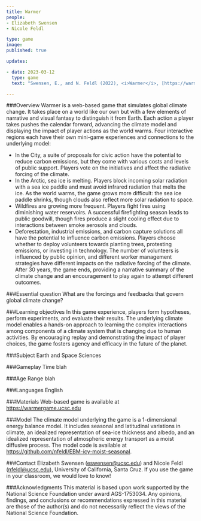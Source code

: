 ```yaml
---
title: Warmer 
people:
- Elizabeth Swensen
- Nicole Feldl

type: game 
image:  
published: true

updates:

- date: 2023-03-12
  type: game
  text: "Swensen, E., and N. Feldl (2022), <i>Warmer</i>, [https://warmergame.ucsc.edu](https://warmergame.ucsc.edu)."

---
```


###Overview
Warmer is a web-based game that simulates global climate change. It takes place on a world like our own but with a few elements of narrative and visual fantasy to distinguish it from Earth. Each action a player takes pushes the calendar forward, advancing the climate model and displaying the impact of player actions as the world warms. Four interactive regions each have their own mini-game experiences and connections to the underlying model:
- In the City, a suite of proposals for civic action have the potential to reduce carbon emissions, but they come with various costs and levels of public support. Players vote on the initiatives and affect the radiative forcing of the climate.
- In the Arctic, sea ice is melting. Players block incoming solar radiation with a sea ice paddle and must avoid infrared radiation that melts the ice. As the world warms, the game grows more difficult: the sea ice paddle shrinks, though clouds also reflect more solar radiation to space.
- Wildfires are growing more frequent. Players fight fires using diminishing water reservoirs. A successful firefighting season leads to public goodwill, though fires produce a slight cooling effect due to interactions between smoke aerosols and clouds.
- Deforestation, industrial emissions, and carbon capture solutions all have the potential to influence carbon emissions. Players choose whether to deploy volunteers towards planting trees, protesting emissions, or investing in technology. The number of volunteers is influenced by public opinion, and different worker management strategies have different impacts on the radiative forcing of the climate.
After 30 years, the game ends, providing a narrative summary of the climate change and an encouragement to play again to attempt different outcomes.

###Essential question
What are the forcings and feedbacks that govern global climate change?

###Learning objectives
In this game experience, players form hypotheses, perform experiments, and evaluate their results. The underlying climate model enables a hands-on approach to learning the complex interactions among components of a climate system that is changing due to human activities. By encouraging replay and demonstrating the impact of player choices, the game fosters agency and efficacy in the future of the planet.

###Subject
Earth and Space Sciences

###Gameplay Time
blah

###Age Range
blah

###Languages
English

###Materials
Web-based game is available at https://warmergame.ucsc.edu 

###Model
The climate model underlying the game is a 1-dimensional energy balance model. It includes seasonal and latitudinal variations in climate, an idealized representation of sea-ice thickness and albedo, and an idealized representation of atmospheric energy transport as a moist diffusive process. The model code is available at https://github.com/nfeldl/EBM-icy-moist-seasonal. 

###Contact
Elizabeth Swensen (eswensen@ucsc.edu) and Nicole Feldl (nfeldl@ucsc.edu), University of California, Santa Cruz. If you use the game in your classroom, we would love to know!

###Acknowledgments
This material is based upon work supported by the National Science Foundation under award AGS-1753034. Any opinions, findings, and conclusions or recommendations expressed in this material are those of the author(s) and do not necessarily reflect the views of the National Science Foundation.

